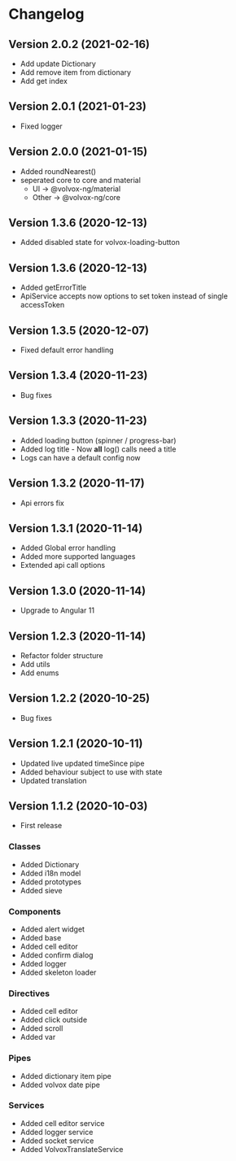 # Changelog

## Version 2.0.2 (2021-02-16)
- Add update Dictionary
- Add remove item from dictionary
- Add get index

## Version 2.0.1 (2021-01-23)
- Fixed logger

## Version 2.0.0 (2021-01-15)
- Added roundNearest()
- seperated core to core and material
    - UI -> @volvox-ng/material
    - Other -> @volvox-ng/core

## Version 1.3.6 (2020-12-13)
- Added disabled state for volvox-loading-button

## Version 1.3.6 (2020-12-13)
- Added getErrorTitle
- ApiService accepts now options to set token instead of single accessToken

## Version 1.3.5 (2020-12-07)
- Fixed default error handling

## Version 1.3.4 (2020-11-23)
- Bug fixes

## Version 1.3.3 (2020-11-23)
- Added loading button (spinner / progress-bar)
- Added log title - Now **all** log() calls need a title
- Logs can have a default config now

## Version 1.3.2 (2020-11-17)
- Api errors fix

## Version 1.3.1 (2020-11-14)
- Added Global error handling
- Added more supported languages
- Extended api call options

## Version 1.3.0 (2020-11-14)
- Upgrade to Angular 11

## Version 1.2.3 (2020-11-14)
- Refactor folder structure
- Add utils
- Add enums

## Version 1.2.2 (2020-10-25)
- Bug fixes

## Version 1.2.1 (2020-10-11)
- Updated live updated timeSince pipe
- Added behaviour subject to use with state
- Updated translation

## Version 1.1.2 (2020-10-03)

- First release

### Classes

- Added Dictionary
- Added i18n model
- Added prototypes
- Added sieve

### Components

- Added alert widget
- Added base
- Added cell editor
- Added confirm dialog
- Added logger
- Added skeleton loader

### Directives

- Added cell editor
- Added click outside
- Added scroll
- Added var

### Pipes

- Added dictionary item pipe
- Added volvox date pipe

### Services

- Added cell editor service
- Added logger service
- Added socket service
- Added VolvoxTranslateService